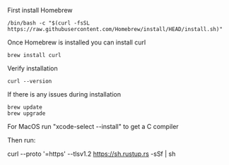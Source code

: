 First install Homebrew
~~~
/bin/bash -c "$(curl -fsSL https://raw.githubusercontent.com/Homebrew/install/HEAD/install.sh)"
~~~

Once Homebrew is installed you can install curl
~~~
brew install curl 
~~~

Verify installation 
~~~
curl --version 
~~~

If there is any issues during installation 
~~~
brew update
brew upgrade
~~~

For MacOS run "xcode-select --install" to get a C compiler

Then run:

curl --proto '=https' --tlsv1.2 https://sh.rustup.rs -sSf | sh
